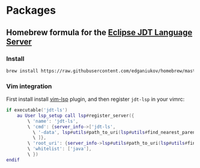 # Packages

## Homebrew formula for the [Eclipse JDT Language Server](https://github.com/eclipse/eclipse.jdt.ls)

### Install
```sh
brew install https://raw.githubusercontent.com/edganiukov/homebrew/master/jdt-ls.rb
```

### Vim integration

First install install [vim-lsp](https://github.com/prabirshrestha/vim-lsp) plugin, and then register `jdt-lsp` in your vimrc:
```lua
if executable('jdt-ls')
    au User lsp_setup call lsp#register_server({
        \ 'name': 'jdt-ls',
        \ 'cmd': {server_info->['jdt-ls',
          \ '-data', lsp#utils#path_to_uri(lsp#utils#find_nearest_parent_file_directory(lsp#utils#get_buffer_path(), 'pom.xml')),
          \ ]},
        \ 'root_uri': {server_info->lsp#utils#path_to_uri(lsp#utils#find_nearest_parent_file_directory(lsp#utils#get_buffer_path(), 'pom.xml'))},
        \ 'whitelist': ['java'],
        \ })
endif
```
